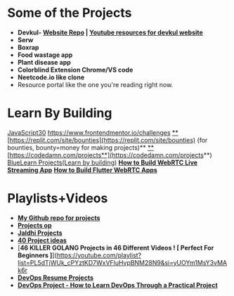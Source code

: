 # **Some of the Projects**

- **Devkul- [Website Repo](https://github.com/Devkul-Website/Devkul-Community-Website) | [Youtube resources for devkul website](https://youtube.com/playlist?list=PL9AedAKNmDw0w-QtQjuot06qUbBDxA8em&si=hjIE3pC-InGhpbqt)**
- **Serw**
- **Boxrap**
- **Food wastage app**
- **Plant disease app**
- **Colorblind Extension Chrome/VS code**
- **Neetcode.io like clone**
- Resource portal like the one you're reading right now.

# **Learn By Building**

[JavaScript30](https://www.youtube.com/playlist?list=PLu8EoSxDXHP6CGK4YVJhL_VWetA865GOH)
https://www.frontendmentor.io/challenges
[**](https://replit.com/site/bounties)[https://replit.com/site/bounties](https://replit.com/site/bounties) (for bounties, bounty=money for making projects)**
[**](https://codedamn.com/projects)[https://codedamn.com/projects**](https://codedamn.com/projects**)
[BlueLearn Projects(Learn by building)](https://www.bluelearn.in/projects/explore)
[**How to Build WebRTC Live Streaming App**](https://www.zegocloud.com/blog/webrtc-live-streaming?utm_source=youtube&utm_medium=influencer&utm_campaign=2305-piyush-links-ljp)
[**How to Build Flutter WebRTC Apps**](https://www.zegocloud.com/blog/flutter-webrtc?utm_source=youtube&utm_medium=influencer&utm_campaign=2305-piyush-links-ljp)

# **Playlists+Videos**
- [**My Github repo for projects**](https://github.com/stars/rover07/lists/projects)
- [**Projects op**](https://youtube.com/playlist?list=PL9AedAKNmDw0ZRShUbktrcB2fpxpRItCB&si=uzrkE7cO_QiQUSox)
- [**Jaldhi Projects**](https://youtube.com/playlist?list=PL9AedAKNmDw13eqKzoTckHpFVqtsIS46J&si=bRsHcSUV2WkikP9D)
- [**40 Project ideas**](https://whimsical.com/40-project-ideas-XE1xaaXUfMjX6Hff63Xcp1)
- [**46 KILLER GOLANG Projects in 46 Different Videos ! [ Perfect For Beginners ]**](https://youtube.com/playlist?list=PL5dTjWUk_cPYztKD7WxVFluHvpBNM28N9&si=yUOYm1MsY3vMAk6r
-  [**DevOps Resume Projects**](https://youtu.be/pO-8y_f8YMQ?si=CHRj4Dd5M7zehO1G)
- [**DevOps Project - How to Learn DevOps Through a Practical Project**](https://youtu.be/oif22pmFMuI?si=xs57csqrJfpH0-_P)

